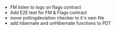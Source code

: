 - FM listen to logs on flags contract
- Add E2E test for FM & Flags contract
- move pollingdeviation checker to it's own file
- add hibernate and unHibernate functions to PDT
